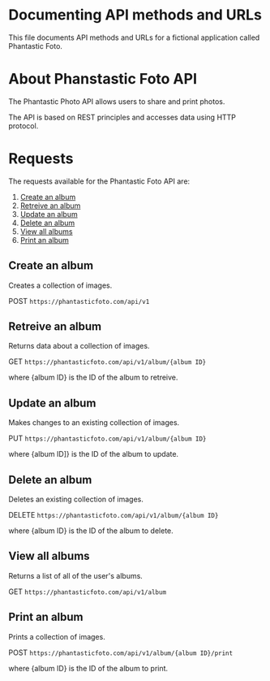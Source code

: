 # Documenting API methods and URLs

This file documents API methods and URLs for a fictional application called Phantastic Foto.

# About Phanstastic Foto API

The Phantastic Photo API allows users to share and print photos. 

The API is based on REST principles and accesses data using HTTP protocol. 

# Requests

The requests available for the Phantastic Foto API are:
1. [Create an album](#create)
2. [Retreive an album](#retreive)
3. [Update an album](#update)
4. [Delete an album](#delete)
5. [View all albums](#view-all)
6. [Print an album](#print)

## Create an album <a name="create"></a>

Creates a collection of images.

POST `https://phantasticfoto.com/api/v1`

## Retreive an album <a name="retreive"></a>

Returns data about a collection of images.

GET `https://phantasticfoto.com/api/v1/album/{album ID}`

where {album ID} is the ID of the album to retreive.

## Update an album <a name="update"></a>

Makes changes to an existing collection of images. 

PUT `https://phantasticfoto.com/api/v1/album/{album ID}`

where {album ID]} is the ID of the album to update.

## Delete an album <a name="delete"></a>

Deletes an existing collection of images.

DELETE `https://phantasticfoto.com/api/v1/album/{album ID}`

where {album ID} is the ID of the album to delete.

## View all albums <a name="view-all"></a>

Returns a list of all of the user's albums.

GET `https://phantasticfoto.com/api/v1/album`

## Print an album <a name="print"></a>

Prints a collection of images. 

POST `https://phantasticfoto.com/api/v1/album/{album ID}/print`

where {album ID} is the ID of the album to print.
